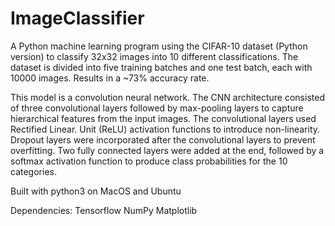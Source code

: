 # ImageClassifier
A Python machine learning program using the CIFAR-10 dataset (Python version) to classify 32x32 images into 10 different classifications. The dataset is divided into five training batches and one test batch, each with 10000 images.
Results in a ~73% accuracy rate.

This model is a convolution neural network. The CNN architecture consisted of three convolutional layers followed by max-pooling layers to capture hierarchical features from the input images. The convolutional layers used Rectified Linear. Unit (ReLU) activation functions to introduce non-linearity. Dropout layers were incorporated after the convolutional layers to prevent overfitting. Two fully connected layers were added at the end, followed by a softmax activation function to produce class probabilities for the 10 categories.

Built with python3 on MacOS and Ubuntu

Dependencies:
Tensorflow
NumPy
Matplotlib
